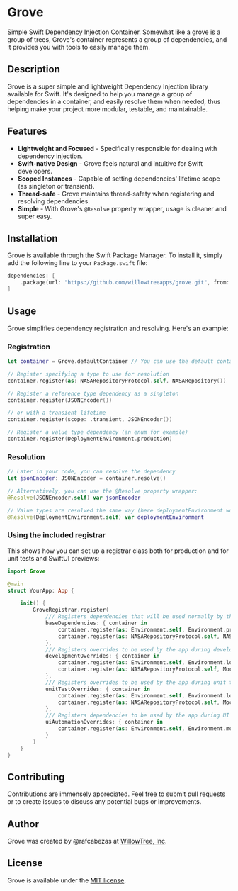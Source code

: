 # Grove
Simple Swift Dependency Injection Container.
Somewhat like a grove is a group of trees, Grove's container represents a group of dependencies, and it provides you with tools to easily manage them.

## Description
Grove is a super simple and lightweight Dependency Injection library available for Swift. It's designed to help you manage a group of dependencies in a container, and easily resolve them when needed, thus helping make your project more modular, testable, and maintainable.

## Features
- **Lightweight and Focused** - Specifically responsible for dealing with dependency injection.
- **Swift-native Design** - Grove feels natural and intuitive for Swift developers.
- **Scoped Instances** - Capable of setting dependencies' lifetime scope (as singleton or transient).
- **Thread-safe** - Grove maintains thread-safety when registering and resolving dependencies.
- **Simple** - With Grove's `@Resolve` property wrapper, usage is cleaner and super easy.

## Installation
Grove is available through the Swift Package Manager. To install it, simply add the following line to your `Package.swift` file:

```swift
dependencies: [
    .package(url: "https://github.com/willowtreeapps/grove.git", from: "1.1.1")
]
```

## Usage
Grove simplifies dependency registration and resolving. Here's an example:

### Registration

```swift
let container = Grove.defaultContainer // You can use the default container or create your own

// Register specifying a type to use for resolution
container.register(as: NASARepositoryProtocol.self, NASARepository())

// Register a reference type dependency as a singleton 
container.register(JSONEncoder())

// or with a transient lifetime
container.register(scope: .transient, JSONEncoder())

// Register a value type dependency (an enum for example)
container.register(DeploymentEnvironment.production)
```

### Resolution

```swift
// Later in your code, you can resolve the dependency
let jsonEncoder: JSONEncoder = container.resolve()

// Alternatively, you can use the @Resolve property wrapper:
@Resolve(JSONEncoder.self) var jsonEncoder

// Value types are resolved the same way (here deploymentEnvironment would be .production)
@Resolve(DeploymentEnvironment.self) var deploymentEnvironment
```

### Using the included registrar

This shows how you can set up a registrar class both for production and for unit tests and SwiftUI previews:

```swift
import Grove

@main
struct YourApp: App {

    init() {
        GroveRegistrar.register(
            /// Registers dependencies that will be used normally by the app
            baseDependencies: { container in
                container.register(as: Environment.self, Environment.production)
                container.register(as: NASARepositoryProtocol.self, NASARepository())
            },
            /// Registers overrides to be used by the app during development (RUNNING_IN_DEVELOPMENT_MODE environment variable)
            developmentOverrides: { container in
                container.register(as: Environment.self, Environment.local)
                container.register(as: NASARepositoryProtocol.self, MockNASARepository())
            },
            /// Registers overrides to be used by the app during unit tests and swiftui previews 
            unitTestOverrides: { container in
                container.register(as: Environment.self, Environment.local)
                container.register(as: NASARepositoryProtocol.self, MockNASARepository())
            },
            /// Registers dependencies to be used by the app during UI automation tests
            uiAutomationOverrides: { container in
                container.register(as: Environment.self, Environment.mockService)
            }
        )
    }
}
```

## Contributing
Contributions are immensely appreciated. Feel free to submit pull requests or to create issues to discuss any potential bugs or improvements.

## Author
Grove was created by @rafcabezas at [WillowTree, Inc](https://willowtreeapps.com).

## License
Grove is available under the [MIT license](https://opensource.org/licenses/MIT).
